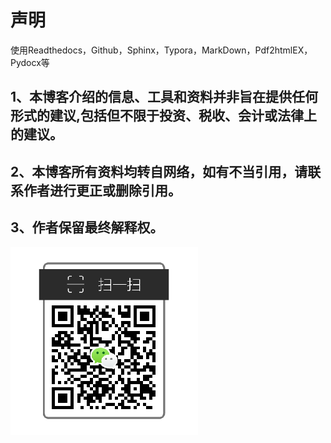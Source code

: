 # 声明

使用Readthedocs，Github，Sphinx，Typora，MarkDown，Pdf2htmlEX，Pydocx等

## 	1、本博客介绍的信息、工具和资料并非旨在提供任何形式的建议,包括但不限于投资、税收、会计或法律上的建议。

## 	2、本博客所有资料均转自网络，如有不当引用，请联系作者进行更正或删除引用。

## 	3、作者保留最终解释权。								



![](./image/logo/WeChat.png)




